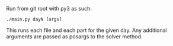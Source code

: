 Run from git root with py3 as such:
```
./main.py dayN [args]
```
This runs each file and each part for the given day. Any additional arguments
are passed as posargs to the solver method.
